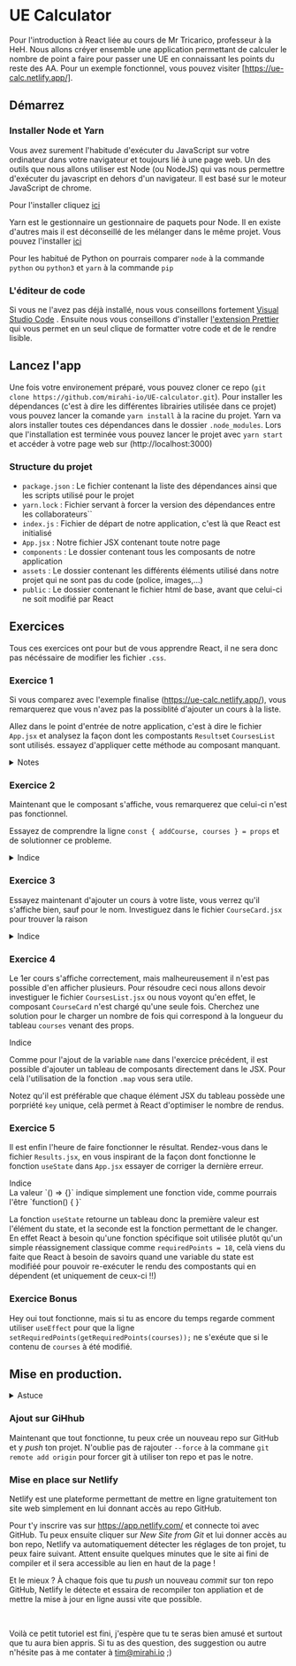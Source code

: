 # UE Calculator

Pour l'introduction à React liée au cours de Mr Tricarico, professeur à la HeH. Nous allons créyer ensemble une application permettant de calculer le nombre de point a faire pour passer une UE en connaissant les points du reste des AA. Pour un exemple fonctionnel, vous pouvez visiter [https://ue-calc.netlify.app/].

## Démarrez

### Installer Node et Yarn

Vous avez surement l'habitude d'exécuter du JavaScript sur votre ordinateur dans votre navigateur et toujours lié à une page web.
Un des outils que nous allons utiliser est Node (ou NodeJS) qui vas nous permettre d'exécuter du javascript en dehors d'un navigateur.
Il est basé sur le moteur JavaScript de chrome.

Pour l'installer cliquez [ici](https://nodejs.org/en/)

Yarn est le gestionnaire un gestionnaire de paquets pour Node. Il en existe d'autres mais il est déconseillé de les mélanger dans le même projet.
Vous pouvez l'installer [ici](https://classic.yarnpkg.com/en/docs/install)

Pour les habitué de Python on pourrais comparer `node` à la commande `python` ou `python3` et `yarn` à la commande `pip`

### L'éditeur de code

Si vous ne l'avez pas déjà installé, nous vous conseillons fortement [Visual Studio Code](https://code.visualstudio.com/) .
Ensuite nous vous conseillons d'installer [l'extension Prettier](https://marketplace.visualstudio.com/items?itemName=esbenp.prettier-vscode) qui vous permet en un seul clique de formatter votre code et de le rendre lisible.

## Lancez l'app

Une fois votre environement préparé, vous pouvez cloner ce repo (`git clone https://github.com/mirahi-io/UE-calculator.git`).
Pour installer les dépendances (c'est à dire les différentes librairies utilisée dans ce projet) vous pouvez lancer la comande `yarn install` à la racine du projet.
Yarn va alors installer toutes ces dépendances dans le dossier `.node_modules`.
Lors que l'installation est terminée vous pouvez lancer le projet avec `yarn start` et accéder à votre page web sur (http://localhost:3000)

### Structure du projet

- `package.json` : Le fichier contenant la liste des dépendances ainsi que les scripts utilisé pour le projet
- `yarn.lock` : Fichier servant à forcer la version des dépendances entre les collaborateurs``
- `index.js` : Fichier de départ de notre application, c'est là que React est initialisé
- `App.jsx` : Notre fichier JSX contenant toute notre page
- `components` : Le dossier contenant tous les composants de notre application
- `assets` : Le dossier contenant les différents éléments utilisé dans notre projet qui ne sont pas du code (police, images,...)
- `public` : Le dossier contenant le fichier html de base, avant que celui-ci ne soit modifié par React

## Exercices

Tous ces exercices ont pour but de vous apprendre React, il ne sera donc pas nécéssaire de modifier les fichier `.css`.

### Exercice 1

Si vous comparez avec l'exemple finalise (https://ue-calc.netlify.app/), vous remarquerez que vous n'avez pas la possiblité d'ajouter un cours à la liste.

Allez dans le point d'entrée de notre application, c'est à dire le fichier `App.jsx` et analysez la façon dont les compostants `Results`et `CoursesList` sont utilisés. essayez d'appliquer cette méthode au composant manquant.

<details>
  <summary>Notes</summary>

En React les composants commençant par des majuscules sont des composants React importé d'un fichier, tandis que les composant commencant par des minuscule sont des composant classique html.

Remarques qu'en React nous utilisons `className` au lieux de `class`. Avez vous une idée de la raison ?

<details>
  <summary>Réponse</summary>
En JavaScript le mot `class` est un mot clé utilisé pour déclarrer une classe, nous ne pouvons donc pas l'utiliser pour autre chose.
</details>

</details>

### Exercice 2

Maintenant que le composant s'affiche, vous remarquerez que celui-ci n'est pas fonctionnel.

Essayez de comprendre la ligne `const { addCourse, courses } = props` et de solutionner ce probleme.

<details>
  <summary>Indice</summary>

Les props (raccourci pour _properties_ ou propriétés) sont les "argument" qui sont passés au composants. De la même manière que vous pouvez passer un `class` à un composant html, en React vous pouvez passer tous types de propriétés à un composant

</details>

### Exercice 3

Essayez maintenant d'ajouter un cours à votre liste, vous verrez qu'il s'affiche bien, sauf pour le nom. Investiguez dans le fichier `CourseCard.jsx` pour trouver la raison

<details>
  <summary>Indice</summary>

Inspirez vous de la façon dont `points` et `percents` sont importé dans le JSX.

</details>

### Exercice 4

Le 1er cours s'affiche correctement, mais malheureusement il n'est pas possible d'en afficher plusieurs.
Pour résoudre ceci nous allons devoir investiguer le fichier `CoursesList.jsx` ou nous voyont qu'en effet, le composant `CourseCard` n'est chargé qu'une seule fois.
Cherchez une solution pour le charger un nombre de fois qui correspond à la longueur du tableau `courses` venant des props.

<detail>
  <summary>Indice</summary>

Comme pour l'ajout de la variable `name` dans l'exercice précédent, il est possible d'ajouter un tableau de composants directement dans le JSX. Pour celà l'utilisation de la fonction `.map` vous sera utile.

Notez qu'il est préférable que chaque élément JSX du tableau possède une porpriété `key` unique, celà permet à React d'optimiser le nombre de rendus.
</detail>

### Exercice 5

Il est enfin l'heure de faire fonctionner le résultat. Rendez-vous dans le fichier `Results.jsx`, en vous inspirant de la façon dont fonctionne le fonction `useState` dans `App.jsx` essayer de corriger la dernière erreur.

<detail>
      <summary>Indice</summary>
La valeur `() => {}` indique simplement une fonction vide, comme pourrais l'être `function() { }`

La fonction `useState` retourne un tableau donc la première valeur est l'élément du state, et la seconde est la fonction permettant de le changer. En effet React à besoin qu'une fonction spécifique soit utilisée plutôt qu'un simple réassignement classique comme `requiredPoints = 18`, celà viens du faite que React à besoin de savoirs quand une variable du state est modifiéé pour pouvoir re-exécuter le rendu des compostants qui en dépendent (et uniquement de ceux-ci !!)
</detail>

### Exercice Bonus

Hey oui tout fonctionne, mais si tu as encore du temps regarde comment utiliser `useEffect` pour que la ligne `setRequiredPoints(getRequiredPoints(courses));` ne s'exéute que si le contenu de `courses` à été modifié.

## Mise en production.

<details>
  <summary>Astuce</summary>
Si tu n'as pas pu suivre c'est pas grave, tu aura tout le temps de refaire les exercices une autre fois. Tu peux trouver la solution simplement en allant voir ma branche avec la commande `git checkout solution`.

Pour ne pas perdre tes modification je te conseille de les _commiter_ avant d'aller voir ma branche.

</details>

### Ajout sur GiHhub

Maintenant que tout fonctionne, tu peux crée un nouveau repo sur GitHub et y _push_ ton projet. N'oublie pas de rajouter `--force` à la commane `git remote add origin` pour forcer git à utiliser ton repo et pas le notre.

### Mise en place sur Netlify

Netlify est une plateforme permettant de mettre en ligne gratuitement ton site web simplement en lui donnant accès au repo GitHub.

Pour t'y inscrire vas sur https://app.netlify.com/ et connecte toi avec GitHub. Tu peux ensuite cliquer sur _New Site from Git_ et lui donner accès au bon repo, Netlify va automatiquement détecter les réglages de ton projet, tu peux faire suivant. Attent ensuite quelques minutes que le site ai fini de compiler et il sera accessible au lien en haut de la page !

Et le mieux ? À chaque fois que tu _push_ un nouveau _commit_ sur ton repo GitHub, Netlify le détecte et essaira de recompiler ton appliation et de mettre la mise à jour en ligne aussi vite que possible.

<br/>

Voilà ce petit tutoriel est fini, j'espère que tu te seras bien amusé et surtout que tu aura bien appris. Si tu as des question, des suggestion ou autre n'hésite pas à me contater à tim@mirahi.io ;)
